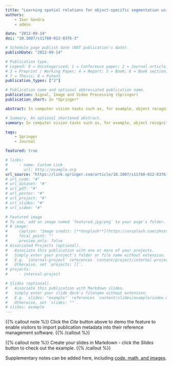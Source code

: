 ```yaml
---
title: "Learning spatial relations for object-specific segmentation using Bayesian network model"
authors:
    - Iker Gondra
    - admin

date: "2012-09-14"
doi: "10.1007/s11760-012-0376-3"

# Schedule page publish date (NOT publication's date).
publishDate: "2012-09-14"

# Publication type.
# Legend: 0 = Uncategorized; 1 = Conference paper; 2 = Journal article;
# 3 = Preprint / Working Paper; 4 = Report; 5 = Book; 6 = Book section;
# 7 = Thesis; 8 = Patent
publication_types: ["2"]

# Publication name and optional abbreviated publication name.
publication: Signal, Image and Video Processing (Springer)
publication_short: In *Springer*

abstract: In computer vision tasks such as, for example, object recognition, semantically accurate segmentation of a particular object of interest (OOI) is a critical step. Due to the OOI consisting of visually different fragments, traditional segmentation algorithms that are based on the identification of homogeneous regions usually do not perform well. In order to narrow this gap between low-level visual features and high-level semantics, some recent methods employ machine learning to generate more accurate models of the OOI. The main contribution of this paper is the inclusion of spatial relationships among the OOI fragments into the model. For this purpose, we employ Bayesian networks as a probabilistic approach for learning the spatial relationships which, in turn, becomes evidence that is used for the process of segmenting future instances of the OOI. The algorithm presented in this paper also uses multiple instance learning to obtain prototypical descriptions of each fragment of the OOI based on low-level visual features. The experimental results on both artificial and real image datasets indicate that the addition of spatial relationships improves segmentation performance.

# Summary. An optional shortened abstract.
summary: In computer vision tasks such as, for example, object recognition, semantically accurate segmentation of a particular object of interest (OOI) is a critical step. Due to the OOI consisting of visually different fragments, traditional segmentation algorithms that are based on the identification of homogeneous regions usually do not perform well. In order to narrow this gap between low-level visual features and high-level semantics, some recent methods employ machine learning to generate more accurate models of the OOI. The main contribution of this paper is the inclusion of spatial relationships among the OOI fragments into the model. For this purpose, we employ Bayesian networks as a probabilistic approach for learning the spatial relationships which, in turn, becomes evidence that is used for the process of segmenting future instances of the OOI. The algorithm presented in this paper also uses multiple instance learning to obtain prototypical descriptions of each fragment of the OOI based on low-level visual features. The experimental results on both artificial and real image datasets indicate that the addition of spatial relationships improves segmentation performance.

tags:
    - Springer
    - Journal

featured: true

# links:
#     - name: Custom Link
#       url: http://example.org
url_source: "https://link.springer.com/article/10.1007/s11760-012-0376-3"
# url_code: "#"
# url_dataset: "#"
# url_pdf: "#"
# url_poster: "#"
# url_project: "#"
# url_slides: "#"
# url_video: "#"

# Featured image
# To use, add an image named `featured.jpg/png` to your page's folder.
# # image:
#     caption: "Image credit: [**Unsplash**](https://unsplash.com/photos/pLCdAaMFLTE)"
#     focal_point: ""
#     preview_only: false
# Associated Projects (optional).
#   Associate this publication with one or more of your projects.
#   Simply enter your project's folder or file name without extension.
#   E.g. `internal-project` references `content/project/internal-project/index.md`.
#   Otherwise, set `projects: []`.
# projects:
#     - internal-project

# Slides (optional).
#   Associate this publication with Markdown slides.
#   Simply enter your slide deck's filename without extension.
#   E.g. `slides: "example"` references `content/slides/example/index.md`.
#   Otherwise, set `slides: ""`.
# slides: example
---
```


{{% callout note %}}
Click the _Cite_ button above to demo the feature to enable visitors to import publication metadata into their reference management software.
{{% /callout %}}

{{% callout note %}}
Create your slides in Markdown - click the _Slides_ button to check out the example.
{{% /callout %}}

Supplementary notes can be added here, including [code, math, and images](https://wowchemy.com/docs/writing-markdown-latex/).
